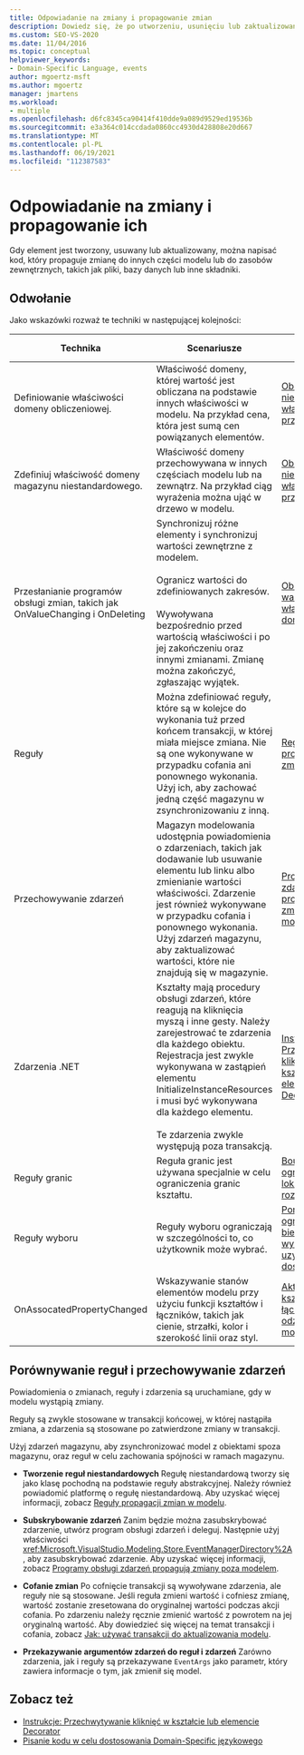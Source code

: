 ```yaml
---
title: Odpowiadanie na zmiany i propagowanie zmian
description: Dowiedz się, że po utworzeniu, usunięciu lub zaktualizowaniu elementu możesz napisać kod, który propaguje zmianę do innych części modelu lub do zasobów zewnętrznych.
ms.custom: SEO-VS-2020
ms.date: 11/04/2016
ms.topic: conceptual
helpviewer_keywords:
- Domain-Specific Language, events
author: mgoertz-msft
ms.author: mgoertz
manager: jmartens
ms.workload:
- multiple
ms.openlocfilehash: d6fc8345ca90414f410dde9a089d9529ed19536b
ms.sourcegitcommit: e3a364c014ccdada0860cc4930d428808e20d667
ms.translationtype: MT
ms.contentlocale: pl-PL
ms.lasthandoff: 06/19/2021
ms.locfileid: "112387583"
---
```

# <a name="respond-to-and-propagate-changes"></a>Odpowiadanie na zmiany i propagowanie ich

Gdy element jest tworzony, usuwany lub aktualizowany, można napisać kod, który propaguje zmianę do innych części modelu lub do zasobów zewnętrznych, takich jak pliki, bazy danych lub inne składniki.

## <a name="reference"></a>Odwołanie

Jako wskazówki rozważ te techniki w następującej kolejności:

|Technika|Scenariusze|Więcej informacji|
|-|-|-|
|Definiowanie właściwości domeny obliczeniowej.|Właściwość domeny, której wartość jest obliczana na podstawie innych właściwości w modelu. Na przykład cena, która jest sumą cen powiązanych elementów.|[Obliczone i niestandardowe właściwości przechowywania](../modeling/calculated-and-custom-storage-properties.md)|
|Zdefiniuj właściwość domeny magazynu niestandardowego.|Właściwość domeny przechowywana w innych częściach modelu lub na zewnątrz. Na przykład ciąg wyrażenia można ująć w drzewo w modelu.|[Obliczone i niestandardowe właściwości przechowywania](../modeling/calculated-and-custom-storage-properties.md)|
|Przesłanianie programów obsługi zmian, takich jak OnValueChanging i OnDeleting|Synchronizuj różne elementy i synchronizuj wartości zewnętrzne z modelem.<br /><br /> Ogranicz wartości do zdefiniowanych zakresów.<br /><br /> Wywoływana bezpośrednio przed wartością właściwości i po jej zakończeniu oraz innymi zmianami. Zmianę można zakończyć, zgłaszając wyjątek.|[Obsługa zmian wartości właściwości domeny](../modeling/domain-property-value-change-handlers.md)|
|Reguły|Można zdefiniować reguły, które są w kolejce do wykonania tuż przed końcem transakcji, w której miała miejsce zmiana. Nie są one wykonywane w przypadku cofania ani ponownego wykonania. Użyj ich, aby zachować jedną część magazynu w zsynchronizowaniu z inną.|[Reguły propagujące zmiany w modelu](../modeling/rules-propagate-changes-within-the-model.md)|
|Przechowywanie zdarzeń|Magazyn modelowania udostępnia powiadomienia o zdarzeniach, takich jak dodawanie lub usuwanie elementu lub linku albo zmienianie wartości właściwości. Zdarzenie jest również wykonywane w przypadku cofania i ponownego wykonania. Użyj zdarzeń magazynu, aby zaktualizować wartości, które nie znajdują się w magazynie.|[Programy obsługi zdarzeń propagujące zmiany poza modelem](../modeling/event-handlers-propagate-changes-outside-the-model.md)|
|Zdarzenia .NET|Kształty mają procedury obsługi zdarzeń, które reagują na kliknięcia myszą i inne gesty. Należy zarejestrować te zdarzenia dla każdego obiektu. Rejestracja jest zwykle wykonywana w zastąpień elementu InitializeInstanceResources i musi być wykonywana dla każdego elementu.<br /><br /> Te zdarzenia zwykle występują poza transakcją.|[Instrukcje: Przechwytywanie kliknięć w kształcie lub elemencie Decorator](../modeling/how-to-intercept-a-click-on-a-shape-or-decorator.md)|
|Reguły granic|Reguła granic jest używana specjalnie w celu ograniczenia granic kształtu.|[BoundsRules — ograniczenie lokalizacji i rozmiaru kształtu](/previous-versions/visualstudio/visual-studio-2015/modeling/boundsrules-constrain-shape-location-and-size?preserve-view=true&view=vs-2015)|
|Reguły wyboru|Reguły wyboru ograniczają w szczególności to, co użytkownik może wybrać.|[Porady: ograniczenie bieżącego wyboru i uzyskiwanie dostępu do niego](../modeling/how-to-access-and-constrain-the-current-selection.md)|
|OnAssocatedPropertyChanged|Wskazywanie stanów elementów modelu przy użyciu funkcji kształtów i łączników, takich jak cienie, strzałki, kolor i szerokość linii oraz styl.|[Aktualizowanie kształtów i łączników, aby odzwierciedlały model](../modeling/updating-shapes-and-connectors-to-reflect-the-model.md)|

## <a name="compare-rules-and-store-events"></a>Porównywanie reguł i przechowywanie zdarzeń

Powiadomienia o zmianach, reguły i zdarzenia są uruchamiane, gdy w modelu wystąpią zmiany.

Reguły są zwykle stosowane w transakcji końcowej, w której nastąpiła zmiana, a zdarzenia są stosowane po zatwierdzone zmiany w transakcji.

Użyj zdarzeń magazynu, aby zsynchronizować model z obiektami spoza magazynu, oraz reguł w celu zachowania spójności w ramach magazynu.

- **Tworzenie reguł niestandardowych** Regułę niestandardową tworzy się jako klasę pochodną na podstawie reguły abstrakcyjnej. Należy również powiadomić platformę o regułę niestandardową. Aby uzyskać więcej informacji, zobacz [Reguły propagacji zmian w modelu](../modeling/rules-propagate-changes-within-the-model.md).

- **Subskrybowanie zdarzeń** Zanim będzie można zasubskrybować zdarzenie, utwórz program obsługi zdarzeń i deleguj. Następnie użyj właściwości <xref:Microsoft.VisualStudio.Modeling.Store.EventManagerDirectory%2A> , aby zasubskrybować zdarzenie. Aby uzyskać więcej informacji, zobacz [Programy obsługi zdarzeń propagują zmiany poza modelem](../modeling/event-handlers-propagate-changes-outside-the-model.md).

- **Cofanie zmian** Po cofnięcie transakcji są wywoływane zdarzenia, ale reguły nie są stosowane. Jeśli reguła zmieni wartość i cofniesz zmianę, wartość zostanie zresetowana do oryginalnej wartości podczas akcji cofania. Po zdarzeniu należy ręcznie zmienić wartość z powrotem na jej oryginalną wartość. Aby dowiedzieć się więcej na temat transakcji i cofania, zobacz [Jak: używać transakcji do aktualizowania modelu](../modeling/how-to-use-transactions-to-update-the-model.md).

- **Przekazywanie argumentów zdarzeń do reguł i zdarzeń** Zarówno zdarzenia, jak i reguły są przekazywane `EventArgs` jako parametr, który zawiera informacje o tym, jak zmienił się model.

## <a name="see-also"></a>Zobacz też

- [Instrukcje: Przechwytywanie kliknięć w kształcie lub elemencie Decorator](../modeling/how-to-intercept-a-click-on-a-shape-or-decorator.md)
- [Pisanie kodu w celu dostosowania Domain-Specific językowego](../modeling/writing-code-to-customise-a-domain-specific-language.md)